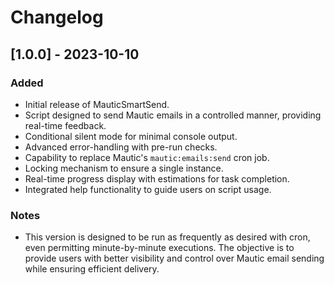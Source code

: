 # Changelog

## [1.0.0] - 2023-10-10

### Added
- Initial release of MauticSmartSend.
- Script designed to send Mautic emails in a controlled manner, providing real-time feedback.
- Conditional silent mode for minimal console output.
- Advanced error-handling with pre-run checks.
- Capability to replace Mautic's `mautic:emails:send` cron job.
- Locking mechanism to ensure a single instance.
- Real-time progress display with estimations for task completion.
- Integrated help functionality to guide users on script usage.

### Notes
- This version is designed to be run as frequently as desired with cron, even permitting minute-by-minute executions. The objective is to provide users with better visibility and control over Mautic email sending while ensuring efficient delivery.
